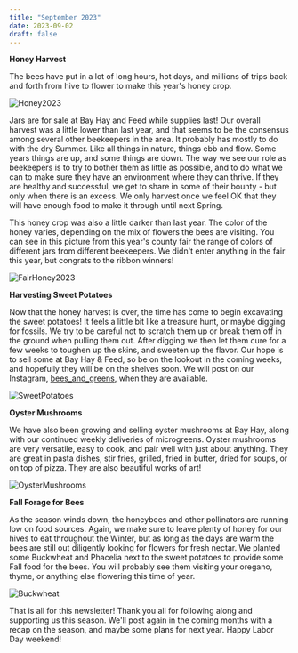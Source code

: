 ```yaml
---
title: "September 2023"
date: 2023-09-02
draft: false
---
```


**Honey Harvest**

The bees have put in a lot of long hours, hot days, and millions of trips back and forth from hive to flower to make this year's honey crop.

![Honey2023](/images/archive/honey2023.jpg)

Jars are for sale at Bay Hay and Feed while supplies last! Our overall harvest was a little lower than last year, and that seems to be the consensus among several other beekeepers in the area. It probably has mostly to do with the dry Summer. Like all things in nature, things ebb and flow. Some years things are up, and some things are down. The way we see our role as beekeepers is to try to bother them as little as possible, and to do what we can to make sure they have an environment where they can thrive. If they are healthy and successful, we get to share in some of their bounty - but only when there is an excess. We only harvest once we feel OK that they will have enough food to make it through until next Spring.

This honey crop was also a little darker than last year. The color of the honey varies, depending on the mix of flowers the bees are visiting. You can see in this picture from this year's county fair the range of colors of different jars from different beekeepers. We didn't enter anything in the fair this year, but congrats to the ribbon winners!

![FairHoney2023](/images/archive/honey-fair.jpg)

**Harvesting Sweet Potatoes**

Now that the honey harvest is over, the time has come to begin excavating the sweet potatoes! It feels a little bit like a treasure hunt, or maybe digging for fossils. We try to be careful not to scratch them up or break them off in the ground when pulling them out. After digging we then let them cure for a few weeks to toughen up the skins, and sweeten up the flavor. Our hope is to sell some at Bay Hay & Feed, so be on the lookout in the coming weeks, and hopefully they will be on the shelves soon. We will post on our Instagram, [bees_and_greens](https://www.instagram.com/bees_and_greens/), when they are available.

![SweetPotatoes](/images/archive/sweetpotatoes2023.jpg)

**Oyster Mushrooms**

We have also been growing and selling oyster mushrooms at Bay Hay, along with our continued weekly deliveries of microgreens. Oyster mushrooms are very versatile, easy to cook, and pair well with just about anything. They are great in pasta dishes, stir fries, grilled, fried in butter, dried for soups, or on top of pizza. They are also beautiful works of art!

![OysterMushrooms](/images/archive/oyster-mushrooms.jpg)

**Fall Forage for Bees**

As the season winds down, the honeybees and other pollinators are running low on food sources. Again, we make sure to leave plenty of honey for our hives to eat throughout the Winter, but as long as the days are warm the bees are still out diligently looking for flowers for fresh nectar. We planted some Buckwheat and Phacelia next to the sweet potatoes to provide some Fall food for the bees. You will probably see them visiting your oregano, thyme, or anything else flowering this time of year.

![Buckwheat](/images/archive/buckwheat.jpg)


That is all for this newsletter! Thank you all for following along and supporting us this season. We'll post again in the coming months with a recap on the season, and maybe some plans for next year. Happy Labor Day weekend!

